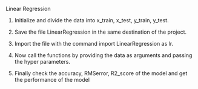 Linear Regression

1. Initialize and divide the data into x_train, x_test, y_train, y_test.

2. Save the file LinearRegression in the same destination of the project.

3. Import the file with the command import LinearRegression as lr.

4. Now call the functions by providing the data as arguments and passing the hyper parameters.

5. Finally check the accuracy, RMSerror, R2_score of the model and get the performance of the model

